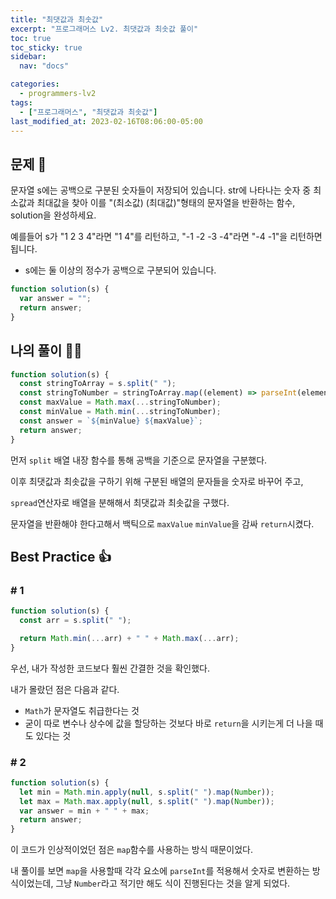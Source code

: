 ```yaml
---
title: "최댓값과 최솟값"
excerpt: "프로그래머스 Lv2. 최댓값과 최솟값 풀이"
toc: true
toc_sticky: true
sidebar:
  nav: "docs"

categories:
  - programmers-lv2
tags:
  - ["프로그래머스", "최댓값과 최솟값"]
last_modified_at: 2023-02-16T08:06:00-05:00
---
```


## 문제 📖

문자열 s에는 공백으로 구분된 숫자들이 저장되어 있습니다. str에 나타나는 숫자 중 최소값과 최대값을 찾아 이를 "(최소값) (최대값)"형태의 문자열을 반환하는 함수, solution을 완성하세요.

예를들어 s가 "1 2 3 4"라면 "1 4"를 리턴하고, "-1 -2 -3 -4"라면 "-4 -1"을 리턴하면 됩니다.

- s에는 둘 이상의 정수가 공백으로 구분되어 있습니다.

```js
function solution(s) {
  var answer = "";
  return answer;
}
```

## 나의 풀이 🙋‍♀️

```js
function solution(s) {
  const stringToArray = s.split(" ");
  const stringToNumber = stringToArray.map((element) => parseInt(element));
  const maxValue = Math.max(...stringToNumber);
  const minValue = Math.min(...stringToNumber);
  const answer = `${minValue} ${maxValue}`;
  return answer;
}
```

먼저 `split` 배열 내장 함수를 통해 공백을 기준으로 문자열을 구분했다.

이후 최댓값과 최솟값을 구하기 위해 구분된 배열의 문자들을 숫자로 바꾸어 주고,

`spread`연산자로 배열을 분해해서 최댓값과 최솟값을 구했다.

문자열을 반환해야 한다고해서 백틱으로 `maxValue` `minValue`을 감싸 `return`시켰다.

## Best Practice 👍

### # 1

```js
function solution(s) {
  const arr = s.split(" ");

  return Math.min(...arr) + " " + Math.max(...arr);
}
```

우선, 내가 작성한 코드보다 훨씬 간결한 것을 확인했다.

내가 몰랐던 점은 다음과 같다.

- `Math`가 문자열도 취급한다는 것
- 굳이 따로 변수나 상수에 값을 할당하는 것보다 바로 `return`을 시키는게 더 나을 때도 있다는 것

### # 2

```js
function solution(s) {
  let min = Math.min.apply(null, s.split(" ").map(Number));
  let max = Math.max.apply(null, s.split(" ").map(Number));
  var answer = min + " " + max;
  return answer;
}
```

이 코드가 인상적이었던 점은 `map`함수를 사용하는 방식 때문이었다.

내 풀이를 보면 `map`을 사용할때 각각 요소에 `parseInt`를 적용해서 숫자로 변환하는 방식이었는데, 그냥 `Number`라고 적기만 해도 식이 진행된다는 것을 알게 되었다.
